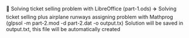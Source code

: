 💸 Solving ticket selling problem with LibreOffice (part-1.ods)
✈️ Solving ticket selling plus airplane runways assigning problem with Mathprog (glpsol -m part-2.mod -d part-2.dat -o output.tx)
Solution will be saved in output.txt, this file will be automatically created
